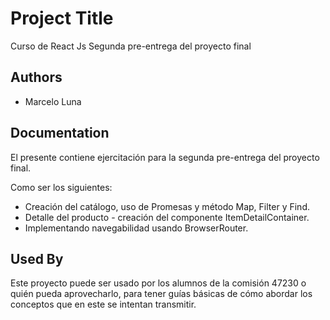 # Project Title

Curso de React Js
Segunda pre-entrega del proyecto final

## Authors

- Marcelo Luna

## Documentation

El presente contiene ejercitación para la segunda pre-entrega del proyecto final.

Como ser los siguientes:
* Creación del catálogo, uso de Promesas y método Map, Filter y Find.
* Detalle del producto - creación del componente ItemDetailContainer.
* Implementando navegabilidad usando BrowserRouter.

## Used By

Este proyecto puede ser usado por los alumnos de la comisión 47230 o quién pueda aprovecharlo, para tener guías básicas de cómo abordar los conceptos que en este se intentan transmitir.